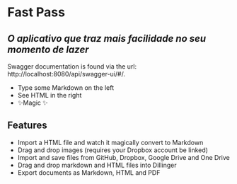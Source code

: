 # Fast Pass

## _O aplicativo que traz mais facilidade no seu momento de lazer_

Swagger documentation is found via the url: http://localhost:8080/api/swagger-ui/#/.

- Type some Markdown on the left
- See HTML in the right
- ✨Magic ✨

## Features

- Import a HTML file and watch it magically convert to Markdown
- Drag and drop images (requires your Dropbox account be linked)
- Import and save files from GitHub, Dropbox, Google Drive and One Drive
- Drag and drop markdown and HTML files into Dillinger
- Export documents as Markdown, HTML and PDF
